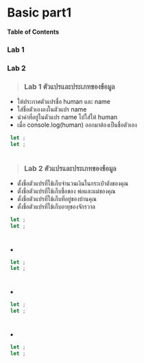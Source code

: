 # Basic part1

**Table of Contents**
### Lab 1
### Lab 2

> ### Lab 1 ตัวแปรและประเภทของข้อมูล
- ให้ประกาศตัวแปรชื่อ human และ name
- ใส่ชื่อตัวเองลงในตัวแปร name
- นำค่าที่อยู่ในตัวแปร name ไปใส่ให้ human
- เมื่อ console.log(human) ออกมาต้องเป็นชื่อตัวเอง
```javascript
 let ;
 let ;
    
```
> ### Lab 2 ตัวแปรและประเภทของข้อมูล
- ตั้งชื่อตัวแปรที่ใช้เก็บจำนวนเงินในกระเป๋าตังของคุณ
- ตั้งชื่อตัวแปรที่ใช้เก็บชื่อของ พ่อและแม่ของคุณ
- ตั้งชื่อตัวแปรที่ใช้เก็บที่อยู่ของบ้านคุณ
- ตั้งชื่อตัวแปรที่ใช้เก็บอายุของจักรวาล
```javascript
 let ;
 let ;
    
```
> ### 
- 
```javascript
 let ;
 let ;
    
```
> ### 
- 
```javascript
 let ;
 let ;
    
```
> ### 
- 
```javascript
 let ;
 let ;
    
```

